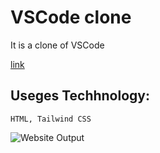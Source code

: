 # VSCode clone

It is a clone of VSCode

[link](https://visualstudiocodeclone.netlify.app/ "medhead")

## Useges Techhnology:

```
HTML, Tailwind CSS

```
![Website Output](https://github.com/SudhanshuModi/fsjs/assets/87432653/8151985d-18a7-45a1-9921-d72f847118da)
